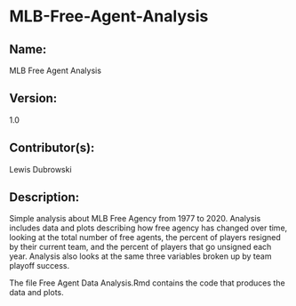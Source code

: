 # MLB-Free-Agent-Analysis

## Name:
MLB Free Agent Analysis

## Version:
1.0

## Contributor(s):
Lewis Dubrowski

## Description:
Simple analysis about MLB Free Agency from 1977 to 2020. Analysis includes data and plots describing how free agency has changed over time, looking at the total number of free agents, the percent of players resigned by their current team, and the percent of players that go unsigned each year. Analysis also looks at the same three variables broken up by team playoff success.

The file Free Agent Data Analysis.Rmd contains the code that produces the data and plots.
